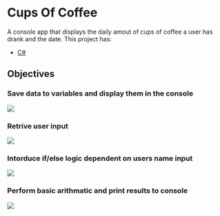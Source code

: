 # Cups Of Coffee

A console app that displays the daily amout of cups of coffee a user has drank and the date. This project has:

- [C#](https://docs.microsoft.com/en-us/dotnet/csharp/)

## Objectives

### Save data to variables and display them in the console
![](http://g.recordit.co/ZKMBJwXNUs.gif)

### Retrive user input
![](http://g.recordit.co/9XXktVk3pK.gif)

### Intorduce if/else logic dependent on users name input
![](http://g.recordit.co/qoooqqIAot.gif)

### Perform basic arithmatic and print results to console
![](http://g.recordit.co/g0E3FXx936.gif)
